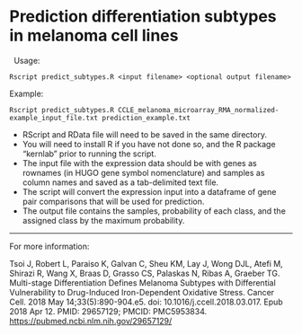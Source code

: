 # Prediction differentiation subtypes in melanoma cell lines
 
Usage:
```
Rscript predict_subtypes.R <input filename> <optional output filename>
```
 
 
 Example:
 
 ```
 Rscript predict_subtypes.R CCLE_melanoma_microarray_RMA_normalized-example_input_file.txt prediction_example.txt
 ```
 
- RScript and RData file will need to be saved in the same directory.
- You will need to install R if you have not done so, and the R package “kernlab” prior to running the script.
- The input file with the expression data should be with genes as rownames (in HUGO gene symbol nomenclature) and samples as column names and saved as a tab-delimited text file.
- The script will convert the expression input into a dataframe of gene pair comparisons that will be used for prediction.
- The output file contains the samples, probability of each class, and the assigned class by the maximum probability.
 
 

------------------
For more information:

Tsoi J, Robert L, Paraiso K, Galvan C, Sheu KM, Lay J, Wong DJL, Atefi M, Shirazi R, Wang X, Braas D, Grasso CS, Palaskas N, Ribas A, Graeber TG. Multi-stage Differentiation Defines Melanoma Subtypes with Differential Vulnerability to Drug-Induced Iron-Dependent Oxidative Stress. Cancer Cell. 2018 May 14;33(5):890-904.e5. doi: 10.1016/j.ccell.2018.03.017. Epub 2018 Apr 12. PMID: 29657129; PMCID: PMC5953834.
https://pubmed.ncbi.nlm.nih.gov/29657129/
